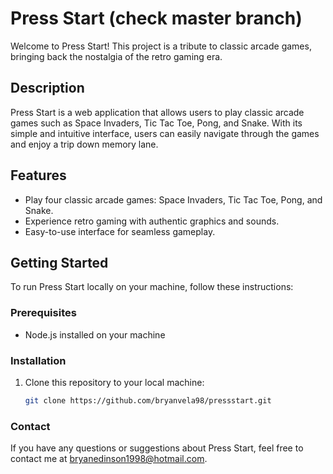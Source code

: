 # Press Start (check master branch)

Welcome to Press Start! This project is a tribute to classic arcade games, bringing back the nostalgia of the retro gaming era.

## Description

Press Start is a web application that allows users to play classic arcade games such as Space Invaders, Tic Tac Toe, Pong, and Snake. With its simple and intuitive interface, users can easily navigate through the games and enjoy a trip down memory lane.

## Features

- Play four classic arcade games: Space Invaders, Tic Tac Toe, Pong, and Snake.
- Experience retro gaming with authentic graphics and sounds.
- Easy-to-use interface for seamless gameplay.

## Getting Started

To run Press Start locally on your machine, follow these instructions:

### Prerequisites

- Node.js installed on your machine

### Installation

1. Clone this repository to your local machine:
   ```bash
   git clone https://github.com/bryanvela98/pressstart.git

### Contact
If you have any questions or suggestions about Press Start, feel free to contact me at bryanedinson1998@hotmail.com.
